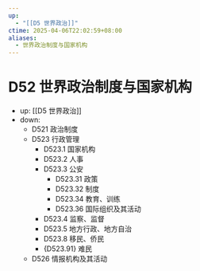 ```yaml
---
up:
  - "[[D5 世界政治]]"
ctime: 2025-04-06T22:02:59+08:00
aliases:
  - 世界政治制度与国家机构
---
```


# D52 世界政治制度与国家机构

- up: [[D5 世界政治]]
- down:	
	- D521 政治制度
	- D523 行政管理
		- D523.1 国家机构
		- D523.2 人事
		- D523.3 公安
			- D523.31 政策
			- D523.32 制度
			- D523.34 教育、训练
			- D523.36 国际组织及其活动
		- D523.4 监察、监督
		- D523.5 地方行政、地方自治
		- D523.8 移民、侨民
		- {D523.91} 难民
	- D526 情报机构及其活动
	
